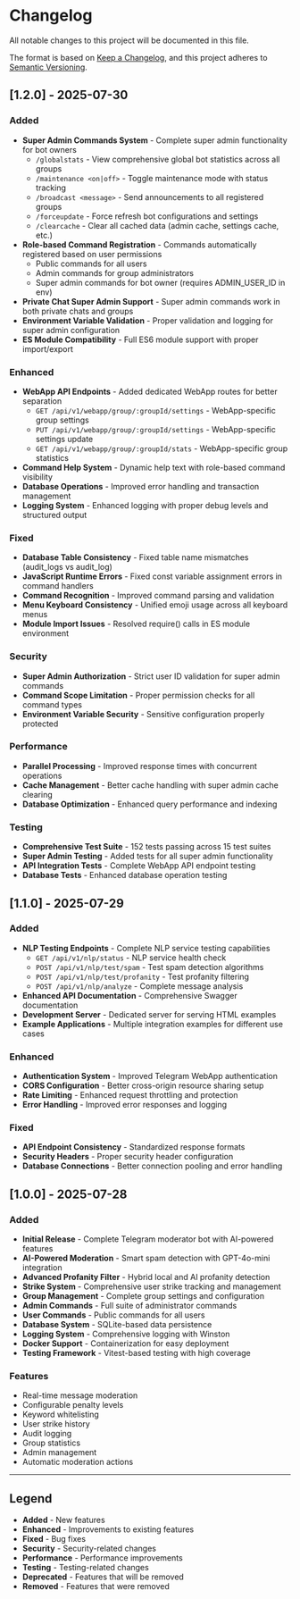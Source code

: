 # Changelog

All notable changes to this project will be documented in this file.

The format is based on [Keep a Changelog](https://keepachangelog.com/en/1.0.0/),
and this project adheres to [Semantic Versioning](https://semver.org/spec/v2.0.0.html).

## [1.2.0] - 2025-07-30

### Added
- **Super Admin Commands System** - Complete super admin functionality for bot owners
  - `/globalstats` - View comprehensive global bot statistics across all groups
  - `/maintenance <on|off>` - Toggle maintenance mode with status tracking
  - `/broadcast <message>` - Send announcements to all registered groups
  - `/forceupdate` - Force refresh bot configurations and settings
  - `/clearcache` - Clear all cached data (admin cache, settings cache, etc.)
- **Role-based Command Registration** - Commands automatically registered based on user permissions
  - Public commands for all users
  - Admin commands for group administrators
  - Super admin commands for bot owner (requires ADMIN_USER_ID in env)
- **Private Chat Super Admin Support** - Super admin commands work in both private chats and groups
- **Environment Variable Validation** - Proper validation and logging for super admin configuration
- **ES Module Compatibility** - Full ES6 module support with proper import/export

### Enhanced
- **WebApp API Endpoints** - Added dedicated WebApp routes for better separation
  - `GET /api/v1/webapp/group/:groupId/settings` - WebApp-specific group settings
  - `PUT /api/v1/webapp/group/:groupId/settings` - WebApp-specific settings update
  - `GET /api/v1/webapp/group/:groupId/stats` - WebApp-specific group statistics
- **Command Help System** - Dynamic help text with role-based command visibility
- **Database Operations** - Improved error handling and transaction management
- **Logging System** - Enhanced logging with proper debug levels and structured output

### Fixed
- **Database Table Consistency** - Fixed table name mismatches (audit_logs vs audit_log)
- **JavaScript Runtime Errors** - Fixed const variable assignment errors in command handlers
- **Command Recognition** - Improved command parsing and validation
- **Menu Keyboard Consistency** - Unified emoji usage across all keyboard menus
- **Module Import Issues** - Resolved require() calls in ES module environment

### Security
- **Super Admin Authorization** - Strict user ID validation for super admin commands
- **Command Scope Limitation** - Proper permission checks for all command types
- **Environment Variable Security** - Sensitive configuration properly protected

### Performance
- **Parallel Processing** - Improved response times with concurrent operations
- **Cache Management** - Better cache handling with super admin cache clearing
- **Database Optimization** - Enhanced query performance and indexing

### Testing
- **Comprehensive Test Suite** - 152 tests passing across 15 test suites
- **Super Admin Testing** - Added tests for all super admin functionality
- **API Integration Tests** - Complete WebApp API endpoint testing
- **Database Tests** - Enhanced database operation testing

## [1.1.0] - 2025-07-29

### Added
- **NLP Testing Endpoints** - Complete NLP service testing capabilities
  - `GET /api/v1/nlp/status` - NLP service health check
  - `POST /api/v1/nlp/test/spam` - Test spam detection algorithms
  - `POST /api/v1/nlp/test/profanity` - Test profanity filtering
  - `POST /api/v1/nlp/analyze` - Complete message analysis
- **Enhanced API Documentation** - Comprehensive Swagger documentation
- **Development Server** - Dedicated server for serving HTML examples
- **Example Applications** - Multiple integration examples for different use cases

### Enhanced
- **Authentication System** - Improved Telegram WebApp authentication
- **CORS Configuration** - Better cross-origin resource sharing setup
- **Rate Limiting** - Enhanced request throttling and protection
- **Error Handling** - Improved error responses and logging

### Fixed
- **API Endpoint Consistency** - Standardized response formats
- **Security Headers** - Proper security header configuration
- **Database Connections** - Better connection pooling and error handling

## [1.0.0] - 2025-07-28

### Added
- **Initial Release** - Complete Telegram moderator bot with AI-powered features
- **AI-Powered Moderation** - Smart spam detection with GPT-4o-mini integration
- **Advanced Profanity Filter** - Hybrid local and AI profanity detection
- **Strike System** - Comprehensive user strike tracking and management
- **Group Management** - Complete group settings and configuration
- **Admin Commands** - Full suite of administrator commands
- **User Commands** - Public commands for all users
- **Database System** - SQLite-based data persistence
- **Logging System** - Comprehensive logging with Winston
- **Docker Support** - Containerization for easy deployment
- **Testing Framework** - Vitest-based testing with high coverage

### Features
- Real-time message moderation
- Configurable penalty levels
- Keyword whitelisting
- User strike history
- Audit logging
- Group statistics
- Admin management
- Automatic moderation actions

---

## Legend

- **Added** - New features
- **Enhanced** - Improvements to existing features
- **Fixed** - Bug fixes
- **Security** - Security-related changes
- **Performance** - Performance improvements
- **Testing** - Testing-related changes
- **Deprecated** - Features that will be removed
- **Removed** - Features that were removed
